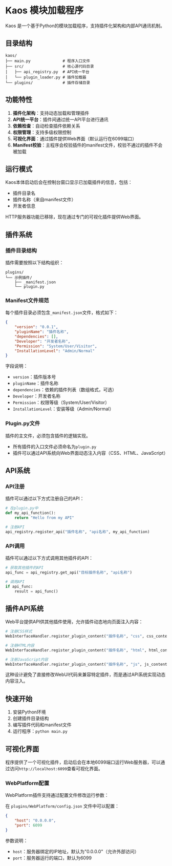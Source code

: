 # Kaos 模块加载程序

Kaos 是一个基于Python的模块加载程序，支持插件化架构和内部API通讯机制。

## 目录结构

```
kaos/
├── main.py              # 程序入口文件
├── src/                 # 核心源代码目录
│   ├── api_registry.py  # API统一平台
│   └── plugin_loader.py # 插件加载器
└── plugins/             # 插件存储目录
```

## 功能特性

1. **插件化架构**：支持动态加载和管理插件
2. **API统一平台**：插件间通过统一API平台进行通讯
3. **依赖检查**：自动检查插件依赖关系
4. **权限管理**：支持多级权限控制
5. **可视化界面**：通过插件提供Web界面（默认运行在6099端口）
6. **Manifest校验**：主程序会校验插件的manifest文件，校验不通过的插件不会被加载

## 运行模式

Kaos本体启动后会在控制台窗口显示已加载插件的信息，包括：
- 插件目录名
- 插件名称（来自manifest文件）
- 开发者信息

HTTP服务器功能已移除，现在通过专门的可视化插件提供Web界面。

## 插件系统

### 插件目录结构

插件需要按照以下结构组织：

```
plugins/
└── 示例插件/
    ├── _manifest.json
    └── plugin.py
```

### Manifest文件规范

每个插件目录必须包含`_manifest.json`文件，格式如下：

```json
{
    "version": "0.0.1",
    "pluginName": "插件名称",
    "dependencies": [],
    "Developer": "开发者名称",
    "Permission": "System/User/Visitor",
    "InstallationLevel": "Admin/Normal"
}
```

字段说明：
- `version`：插件版本号
- `pluginName`：插件名称
- `dependencies`：依赖的插件列表（数组格式，可选）
- `Developer`：开发者名称
- `Permission`：权限等级（System/User/Visitor）
- `InstallationLevel`：安装等级（Admin/Normal）

### Plugin.py文件

插件的主文件，必须包含插件的逻辑实现。
- 所有插件的入口文件必须命名为`plugin.py`
- 插件可以通过API系统向Web界面动态注入内容（CSS、HTML、JavaScript）

## API系统

### API注册

插件可以通过以下方式注册自己的API：

```python
# 在plugin.py中
def my_api_function():
    return "Hello from my API"

# 注册API
api_registry.register_api("插件名称", "api名称", my_api_function)
```

### API调用

插件可以通过以下方式调用其他插件的API：

```python
# 获取其他插件的API
api_func = api_registry.get_api("目标插件名称", "api名称")

# 调用API
if api_func:
    result = api_func()
```

## 插件API系统

Web平台提供API供其他插件使用，允许插件动态地向页面注入内容：

```python
# 注册CSS样式
WebInterfaceHandler.register_plugin_content("插件名称", "css", css_content, "head")

# 注册HTML内容
WebInterfaceHandler.register_plugin_content("插件名称", "html", html_content, "body")

# 注册JavaScript内容
WebInterfaceHandler.register_plugin_content("插件名称", "js", js_content, "body")
```

这种设计避免了直接修改WebUI代码来兼容特定插件，而是通过API系统实现动态内容注入。

## 快速开始

1. 安装Python环境
2. 创建插件目录结构
3. 编写插件代码和manifest文件
4. 运行程序：`python main.py`

## 可视化界面

程序提供了一个可视化插件，启动后会在本地6099端口运行Web服务器，可以通过访问`http://localhost:6099`查看可视化界面。

### WebPlatform配置

WebPlatform插件支持通过配置文件修改运行参数：

在 `plugins/WebPlatform/config.json` 文件中可以配置：
```json
{
    "host": "0.0.0.0",
    "port": 6099
}
```

参数说明：
- `host`：服务器绑定的IP地址，默认为"0.0.0.0"（允许外部访问）
- `port`：服务器运行的端口，默认为6099
